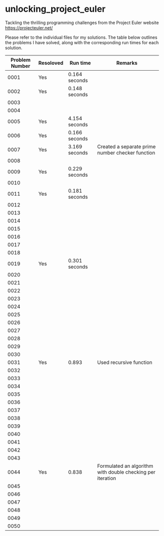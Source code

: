 # unlocking_project_euler
Tackling the thrilling programming challenges from the Project Euler website
https://projecteuler.net/

Please refer to the individual files for my solutions. The table below outlines the problems I have solved, along with the corresponding run times for each solution.

| Problem Number | Resoloved | Run time | Remarks |
| --- | --- | --- | --- |
| 0001 | Yes | 0.164 seconds | |
| 0002 | Yes | 0.148 seconds | |
| 0003 | | | |
| 0004 | | | |
| 0005 | Yes | 4.154 seconds | |
| 0006 | Yes | 0.166 seconds | |
| 0007 | Yes | 3.169 seconds | Created a separate prime number checker function |
| 0008 | | | |
| 0009 | Yes | 0.229 seconds | |
| 0010 | | | |
| 0011 | Yes | 0.181 seconds | |
| 0012 | | | |
| 0013 | | | |
| 0014 | | | |
| 0015 | | | |
| 0016 | | | |
| 0017 | | | |
| 0018 | | | |
| 0019 | Yes| 0.301 seconds | |
| 0020 | | | |
| 0021 | | | |
| 0022 | | | |
| 0023 | | | |
| 0024 | | | |
| 0025 | | | |
| 0026 | | | |
| 0027 | | | |
| 0028 | | | |
| 0029 | | | |
| 0030 | | | |
| 0031 | Yes | 0.893 | Used recursive function |
| 0032 | | | |
| 0033 | | | |
| 0034 | | | |
| 0035 | | | |
| 0036 | | | |
| 0037 | | | |
| 0038 | | | |
| 0039 | | | |
| 0040 | | | |
| 0041 | | | |
| 0042 | | | |
| 0043 | | | |
| 0044 | Yes| 0.838 | Formulated an algorithm with double checking per iteration |
| 0045 | | | |
| 0046 | | | |
| 0047 | | | |
| 0048 | | | |
| 0049 | | | |
| 0050 | | | |
